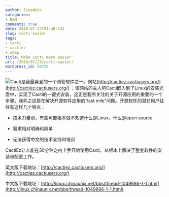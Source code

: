 ```yaml
---
author: liuadmin
categories:
- NSM
comments: true
date: 2010-07-23T01:46:33Z
slug: cacti-easier
tags:
- cacti
- cactiez
- snmp
title: Make Cacti more easier
url: /2010/07/23/cacti-easier/
wordpress_id: 50729
---
```


![](http://www.cacti.net/images/cacti.png)Cacti是我最喜爱的一个网管软件之一。网站[http://cactiez.cactiusers.org/](http://cactiez.cactiusers.org/) ；该网站的主人吧Cacti嵌入到了Linux的安装光盘中，实现了Cacti的一键式安装，这正是我所关注的关于开源应用的重要的一个步骤。我称之这是在解决开源软件应用的“last mile”问题。开源软件的潜在用户往往有这样几个特点：



	
  * 技术力量弱，有些可能根本就不知道什么是Linux，什么是open source

	
  * 需求相对明确和简单

	
  * 无法获得中文的技术支持和培训


CactiEz让人能在30分钟之内上手开始使用Cacti，从根本上解决了整套软件的安装和配置工作。

英文版下载地址：[http://cactiez.cactiusers.org/](http://cactiez.cactiusers.org/)

中文版下载地址：[http://linux.chinaunix.net/bbs/thread-1049886-1-1.html](http://linux.chinaunix.net/bbs/thread-1049886-1-1.html)
